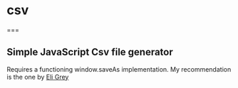 # csv
===

## Simple JavaScript Csv file generator

Requires a functioning window.saveAs implementation. My recommendation is the
one by [Eli Grey](http://eligrey.com/blog/post/saving-generated-files-on-the-client-side)

